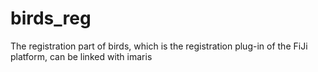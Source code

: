 # birds_reg
The registration part of birds, which is the registration plug-in of the FiJi platform, can be linked with imaris
